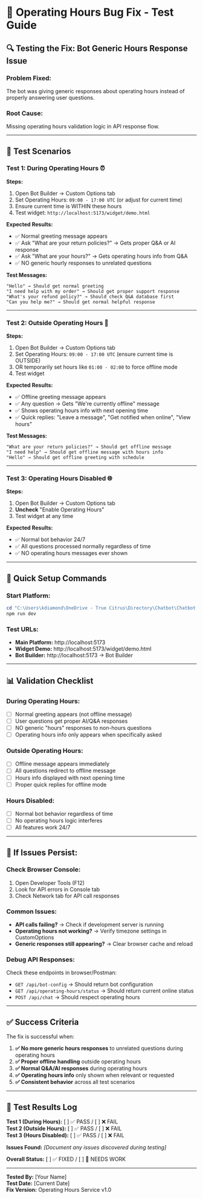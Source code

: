 # 🧪 Operating Hours Bug Fix - Test Guide

## 🔍 **Testing the Fix: Bot Generic Hours Response Issue**

### **Problem Fixed:**
The bot was giving generic responses about operating hours instead of properly answering user questions.

### **Root Cause:**
Missing operating hours validation logic in API response flow.

---

## 🎯 **Test Scenarios**

### **Test 1: During Operating Hours** ⏰
**Steps:**
1. Open Bot Builder → Custom Options tab
2. Set Operating Hours: `09:00 - 17:00 UTC` (or adjust for current time)
3. Ensure current time is WITHIN these hours
4. Test widget: `http://localhost:5173/widget/demo.html`

**Expected Results:**
- ✅ Normal greeting message appears
- ✅ Ask "What are your return policies?" → Gets proper Q&A or AI response
- ✅ Ask "What are your hours?" → Gets operating hours info from Q&A
- ✅ NO generic hourly responses to unrelated questions

**Test Messages:**
```
"Hello" → Should get normal greeting
"I need help with my order" → Should get proper support response
"What's your refund policy?" → Should check Q&A database first
"Can you help me?" → Should get normal helpful response
```

---

### **Test 2: Outside Operating Hours** 🌙
**Steps:**
1. Open Bot Builder → Custom Options tab
2. Set Operating Hours: `09:00 - 17:00 UTC` (ensure current time is OUTSIDE)
3. OR temporarily set hours like `01:00 - 02:00` to force offline mode
4. Test widget

**Expected Results:**
- ✅ Offline greeting message appears
- ✅ Any question → Gets "We're currently offline" message
- ✅ Shows operating hours info with next opening time
- ✅ Quick replies: "Leave a message", "Get notified when online", "View hours"

**Test Messages:**
```
"What are your return policies?" → Should get offline message
"I need help" → Should get offline message with hours info
"Hello" → Should get offline greeting with schedule
```

---

### **Test 3: Operating Hours Disabled** 🌐
**Steps:**
1. Open Bot Builder → Custom Options tab
2. **Uncheck** "Enable Operating Hours"
3. Test widget at any time

**Expected Results:**
- ✅ Normal bot behavior 24/7
- ✅ All questions processed normally regardless of time
- ✅ NO operating hours messages ever shown

---

## 🔧 **Quick Setup Commands**

### **Start Platform:**
```powershell
cd "C:\Users\kdiamond\OneDrive - True Citrus\Directory\Chatbot\Chatbot set up\Chatbot-platform_files\chatbot-platform"
npm run dev
```

### **Test URLs:**
- **Main Platform:** http://localhost:5173
- **Widget Demo:** http://localhost:5173/widget/demo.html  
- **Bot Builder:** http://localhost:5173 → Bot Builder

---

## 📊 **Validation Checklist**

### **During Operating Hours:**
- [ ] Normal greeting appears (not offline message)
- [ ] User questions get proper AI/Q&A responses
- [ ] NO generic "hours" responses to non-hours questions
- [ ] Operating hours info only appears when specifically asked

### **Outside Operating Hours:**
- [ ] Offline message appears immediately
- [ ] All questions redirect to offline message
- [ ] Hours info displayed with next opening time
- [ ] Proper quick replies for offline mode

### **Hours Disabled:**
- [ ] Normal bot behavior regardless of time
- [ ] No operating hours logic interferes
- [ ] All features work 24/7

---

## 🐛 **If Issues Persist:**

### **Check Browser Console:**
1. Open Developer Tools (F12)
2. Look for API errors in Console tab
3. Check Network tab for API call responses

### **Common Issues:**
- **API calls failing?** → Check if development server is running
- **Operating hours not working?** → Verify timezone settings in CustomOptions
- **Generic responses still appearing?** → Clear browser cache and reload

### **Debug API Responses:**
Check these endpoints in browser/Postman:
- `GET /api/bot-config` → Should return bot configuration
- `GET /api/operating-hours/status` → Should return current online status
- `POST /api/chat` → Should respect operating hours

---

## ✅ **Success Criteria**

The fix is successful when:

1. **✅ No more generic hours responses** to unrelated questions during operating hours
2. **✅ Proper offline handling** outside operating hours
3. **✅ Normal Q&A/AI responses** during operating hours
4. **✅ Operating hours info** only shown when relevant or requested
5. **✅ Consistent behavior** across all test scenarios

---

## 📝 **Test Results Log**

**Test 1 (During Hours):** [ ] ✅ PASS / [ ] ❌ FAIL  
**Test 2 (Outside Hours):** [ ] ✅ PASS / [ ] ❌ FAIL  
**Test 3 (Hours Disabled):** [ ] ✅ PASS / [ ] ❌ FAIL  

**Issues Found:**
_[Document any issues discovered during testing]_

**Overall Status:** [ ] ✅ FIXED / [ ] 🔄 NEEDS WORK

---

**Tested By:** [Your Name]  
**Test Date:** [Current Date]  
**Fix Version:** Operating Hours Service v1.0
